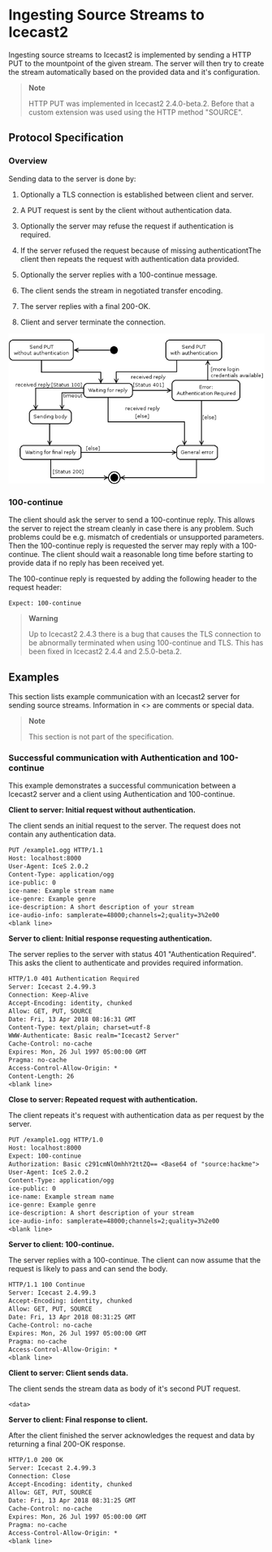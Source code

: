 Ingesting Source Streams to Icecast2
====================================

Ingesting source streams to Icecast2 is implemented by sending a HTTP PUT to the mountpoint of the given stream. The server will then try to create the stream automatically based on the provided data and it's configuration.

> **Note**
>
> HTTP PUT was implemented in Icecast2 2.4.0-beta.2. Before that a custom extension was used using the HTTP method "SOURCE".

Protocol Specification
----------------------

### Overview

Sending data to the server is done by:

1.  Optionally a TLS connection is established between client and server.

2.  A PUT request is sent by the client without authentication data.

3.  Optionally the server may refuse the request if authentication is required.

4.  If the server refused the request because of missing authenticationtThe client then repeats the request with authentication data provided.

5.  Optionally the server replies with a 100-continue message.

6.  The client sends the stream in negotiated transfer encoding.

7.  The server replies with a final 200-OK.

8.  Client and server terminate the connection.

![ Transaction states for source connections ]

### 100-continue

The client should ask the server to send a 100-continue reply. This allows the server to reject the stream cleanly in case there is any problem. Such problems could be e.g. mismatch of credentials or unsupported parameters. Then the 100-continue reply is requested the server may reply with a 100-continue. The client should wait a reasonable long time before starting to provide data if no reply has been received yet.

The 100-continue reply is requested by adding the following header to the request header:

    Expect: 100-continue

> **Warning**
>
> Up to Icecast2 2.4.3 there is a bug that causes the TLS connection to be abnormally terminated when using 100-continue and TLS. This has been fixed in Icecast2 2.4.4 and 2.5.0-beta.2.

Examples
--------

This section lists example communication with an Icecast2 server for sending source streams. Information in &lt;&gt; are comments or special data.

> **Note**
>
> This section is not part of the specification.

### Successful communication with Authentication and 100-continue

This example demonstrates a successful communication between a Icecast2 server and a client using Authentication and 100-continue.

**Client to server: Initial request without authentication.**

The client sends an initial request to the server. The request does not contain any authentication data.

    PUT /example1.ogg HTTP/1.1
    Host: localhost:8000
    User-Agent: IceS 2.0.2
    Content-Type: application/ogg
    ice-public: 0
    ice-name: Example stream name
    ice-genre: Example genre
    ice-description: A short description of your stream
    ice-audio-info: samplerate=48000;channels=2;quality=3%2e00
    <blank line>

**Server to client: Initial response requesting authentication.**

The server replies to the server with status 401 "Authentication Required". This asks the client to authenticate and provides required information.

    HTTP/1.0 401 Authentication Required
    Server: Icecast 2.4.99.3
    Connection: Keep-Alive
    Accept-Encoding: identity, chunked
    Allow: GET, PUT, SOURCE
    Date: Fri, 13 Apr 2018 08:16:31 GMT
    Content-Type: text/plain; charset=utf-8
    WWW-Authenticate: Basic realm="Icecast2 Server"
    Cache-Control: no-cache
    Expires: Mon, 26 Jul 1997 05:00:00 GMT
    Pragma: no-cache
    Access-Control-Allow-Origin: *
    Content-Length: 26
    <blank line>

**Close to server: Repeated request with authentication.**

The client repeats it's request with authentication data as per request by the server.

    PUT /example1.ogg HTTP/1.0
    Host: localhost:8000
    Expect: 100-continue
    Authorization: Basic c291cmNlOmhhY2ttZQ== <Base64 of "source:hackme">
    User-Agent: IceS 2.0.2
    Content-Type: application/ogg
    ice-public: 0
    ice-name: Example stream name
    ice-genre: Example genre
    ice-description: A short description of your stream
    ice-audio-info: samplerate=48000;channels=2;quality=3%2e00
    <blank line>

**Server to client: 100-continue.**

The server replies with a 100-continue. The client can now assume that the request is likely to pass and can send the body.

    HTTP/1.1 100 Continue
    Server: Icecast 2.4.99.3
    Accept-Encoding: identity, chunked
    Allow: GET, PUT, SOURCE
    Date: Fri, 13 Apr 2018 08:31:25 GMT
    Cache-Control: no-cache
    Expires: Mon, 26 Jul 1997 05:00:00 GMT
    Pragma: no-cache
    Access-Control-Allow-Origin: *
    <blank line>

**Client to server: Client sends data.**

The client sends the stream data as body of it's second PUT request.

    <data>

**Server to client: Final response to client.**

After the client finished the server acknowledges the request and data by returning a final 200-OK response.

    HTTP/1.0 200 OK
    Server: Icecast 2.4.99.3
    Connection: Close
    Accept-Encoding: identity, chunked
    Allow: GET, PUT, SOURCE
    Date: Fri, 13 Apr 2018 08:31:25 GMT
    Cache-Control: no-cache
    Expires: Mon, 26 Jul 1997 05:00:00 GMT
    Pragma: no-cache
    Access-Control-Allow-Origin: *
    <blank line>

  [ Transaction states for source connections ]: ../../out/PUT.png
